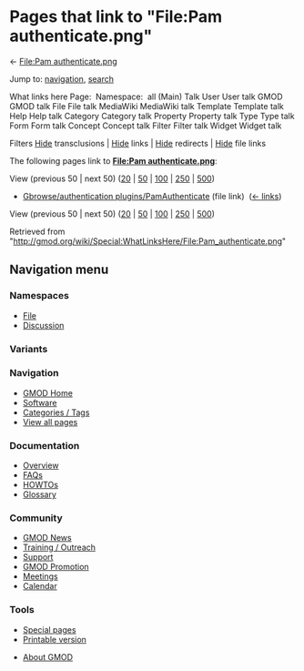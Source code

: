 <div id="mw-page-base" class="noprint">

</div>

<div id="mw-head-base" class="noprint">

</div>

<div id="content" class="mw-body" role="main">

<span id="top"></span>

<div id="mw-js-message" style="display:none;">

</div>



# <span dir="auto">Pages that link to "File:Pam authenticate.png"</span>

<div id="bodyContent">

<div id="contentSub">

← [File:Pam
authenticate.png](/wiki/File:Pam_authenticate.png "File:Pam authenticate.png")

</div>

<div id="jump-to-nav" class="mw-jump">

Jump to: [navigation](#mw-navigation), [search](#p-search)

</div>

<div id="mw-content-text">

What links here Page:  Namespace:  all (Main) Talk User User talk GMOD
GMOD talk File File talk MediaWiki MediaWiki talk Template Template talk
Help Help talk Category Category talk Property Property talk Type Type
talk Form Form talk Concept Concept talk Filter Filter talk Widget
Widget talk

Filters
[Hide](/mediawiki/index.php?title=Special:WhatLinksHere/File:Pam_authenticate.png&hidetrans=1 "Special:WhatLinksHere/File:Pam authenticate.png")
transclusions \|
[Hide](/mediawiki/index.php?title=Special:WhatLinksHere/File:Pam_authenticate.png&hidelinks=1 "Special:WhatLinksHere/File:Pam authenticate.png")
links \|
[Hide](/mediawiki/index.php?title=Special:WhatLinksHere/File:Pam_authenticate.png&hideredirs=1 "Special:WhatLinksHere/File:Pam authenticate.png")
redirects \|
[Hide](/mediawiki/index.php?title=Special:WhatLinksHere/File:Pam_authenticate.png&hideimages=1 "Special:WhatLinksHere/File:Pam authenticate.png")
file links

The following pages link to **[File:Pam
authenticate.png](/wiki/File:Pam_authenticate.png "File:Pam authenticate.png")**:

View (previous 50 \| next 50)
([20](/mediawiki/index.php?title=Special:WhatLinksHere/File:Pam_authenticate.png&limit=20 "Special:WhatLinksHere/File:Pam authenticate.png")
\|
[50](/mediawiki/index.php?title=Special:WhatLinksHere/File:Pam_authenticate.png&limit=50 "Special:WhatLinksHere/File:Pam authenticate.png")
\|
[100](/mediawiki/index.php?title=Special:WhatLinksHere/File:Pam_authenticate.png&limit=100 "Special:WhatLinksHere/File:Pam authenticate.png")
\|
[250](/mediawiki/index.php?title=Special:WhatLinksHere/File:Pam_authenticate.png&limit=250 "Special:WhatLinksHere/File:Pam authenticate.png")
\|
[500](/mediawiki/index.php?title=Special:WhatLinksHere/File:Pam_authenticate.png&limit=500 "Special:WhatLinksHere/File:Pam authenticate.png"))

- [Gbrowse/authentication
  plugins/PamAuthenticate](/wiki/Gbrowse/authentication_plugins/PamAuthenticate "Gbrowse/authentication plugins/PamAuthenticate")
  (file link) ‎ <span class="mw-whatlinkshere-tools">([←
  links](/mediawiki/index.php?title=Special:WhatLinksHere&target=Gbrowse%2Fauthentication+plugins%2FPamAuthenticate "Special:WhatLinksHere"))</span>

View (previous 50 \| next 50)
([20](/mediawiki/index.php?title=Special:WhatLinksHere/File:Pam_authenticate.png&limit=20 "Special:WhatLinksHere/File:Pam authenticate.png")
\|
[50](/mediawiki/index.php?title=Special:WhatLinksHere/File:Pam_authenticate.png&limit=50 "Special:WhatLinksHere/File:Pam authenticate.png")
\|
[100](/mediawiki/index.php?title=Special:WhatLinksHere/File:Pam_authenticate.png&limit=100 "Special:WhatLinksHere/File:Pam authenticate.png")
\|
[250](/mediawiki/index.php?title=Special:WhatLinksHere/File:Pam_authenticate.png&limit=250 "Special:WhatLinksHere/File:Pam authenticate.png")
\|
[500](/mediawiki/index.php?title=Special:WhatLinksHere/File:Pam_authenticate.png&limit=500 "Special:WhatLinksHere/File:Pam authenticate.png"))

</div>

<div class="printfooter">

Retrieved from
"<http://gmod.org/wiki/Special:WhatLinksHere/File:Pam_authenticate.png>"

</div>

<div id="catlinks" class="catlinks catlinks-allhidden">

</div>

<div class="visualClear">

</div>

</div>

</div>

<div id="mw-navigation">

## Navigation menu

<div id="mw-head">



<div id="left-navigation">

<div id="p-namespaces" class="vectorTabs" role="navigation"
aria-labelledby="p-namespaces-label">

### Namespaces

- <span id="ca-nstab-image"><a href="/wiki/File:Pam_authenticate.png" accesskey="c"
  title="View the file page [c]">File</a></span>
- <span id="ca-talk"><a
  href="/mediawiki/index.php?title=File_talk:Pam_authenticate.png&amp;action=edit&amp;redlink=1"
  accesskey="t"
  title="Discussion about the content page [t]">Discussion</a></span>

</div>

<div id="p-variants" class="vectorMenu emptyPortlet" role="navigation"
aria-labelledby="p-variants-label">

### 

### Variants[](#)

<div class="menu">

</div>

</div>

</div>

<div id="right-navigation">





</div>



</div>

</div>

</div>

<div id="mw-panel">

<div id="p-logo" role="banner">

<a href="/wiki/Main_Page"
style="background-image: url(http://gmod.org/images/GMOD-cogs.png);"
title="Visit the main page"></a>

</div>

<div id="p-Navigation" class="portal" role="navigation"
aria-labelledby="p-Navigation-label">

### Navigation

<div class="body">

- <span id="n-GMOD-Home">[GMOD Home](/wiki/Main_Page)</span>
- <span id="n-Software">[Software](/wiki/GMOD_Components)</span>
- <span id="n-Categories-.2F-Tags">[Categories /
  Tags](/wiki/Categories)</span>
- <span id="n-View-all-pages">[View all
  pages](/wiki/Special:AllPages)</span>

</div>

</div>

<div id="p-Documentation" class="portal" role="navigation"
aria-labelledby="p-Documentation-label">

### Documentation

<div class="body">

- <span id="n-Overview">[Overview](/wiki/Overview)</span>
- <span id="n-FAQs">[FAQs](/wiki/Category:FAQ)</span>
- <span id="n-HOWTOs">[HOWTOs](/wiki/Category:HOWTO)</span>
- <span id="n-Glossary">[Glossary](/wiki/Glossary)</span>

</div>

</div>

<div id="p-Community" class="portal" role="navigation"
aria-labelledby="p-Community-label">

### Community

<div class="body">

- <span id="n-GMOD-News">[GMOD News](/wiki/GMOD_News)</span>
- <span id="n-Training-.2F-Outreach">[Training /
  Outreach](/wiki/Training_and_Outreach)</span>
- <span id="n-Support">[Support](/wiki/Support)</span>
- <span id="n-GMOD-Promotion">[GMOD
  Promotion](/wiki/GMOD_Promotion)</span>
- <span id="n-Meetings">[Meetings](/wiki/Meetings)</span>
- <span id="n-Calendar">[Calendar](/wiki/Calendar)</span>

</div>

</div>

<div id="p-tb" class="portal" role="navigation"
aria-labelledby="p-tb-label">

### Tools

<div class="body">

- <span id="t-specialpages"><a href="/wiki/Special:SpecialPages" accesskey="q"
  title="A list of all special pages [q]">Special pages</a></span>
- <span id="t-print"><a
  href="/mediawiki/index.php?title=Special:WhatLinksHere/File:Pam_authenticate.png&amp;printable=yes"
  rel="alternate" accesskey="p"
  title="Printable version of this page [p]">Printable version</a></span>

</div>

</div>

</div>

</div>

<div id="footer" role="contentinfo">

- <span id="footer-places-about">[About
  GMOD](/wiki/GMOD:About "GMOD:About")</span>

<!-- -->






</div>
